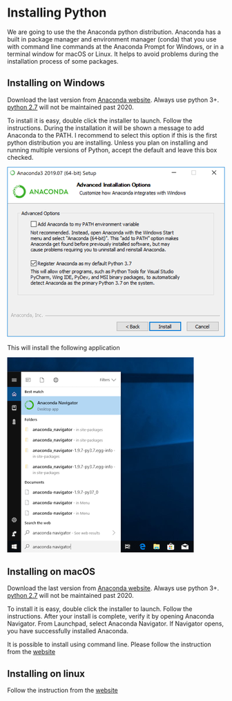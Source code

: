 # Installing Python

We are going to use the the Anaconda python distribution. Anaconda has a built in package manager and environment manager (conda) 
that you use with command line commands at the Anaconda Prompt for Windows, or in a terminal window for macOS or Linux.
It helps to avoid problems during the installation process of some packages. 

## Installing on Windows

Download the last version from [Anaconda website]( https://www.anaconda.com/distribution/#windows). Always use python 3+.
[python 2.7](https://pythonclock.org/) will not be maintained past 2020. 

To install it is easy, double click the installer to launch. Follow the instructions. During the installation it will be
shown a message to add Anaconda to the PATH. I recommend to select this option if this is the first python distribution
you are installing. Unless you plan on installing and running multiple versions of
Python, accept the default and leave this box checked.

![alt text](images/conda.png)

This will install the following application

![alt text](images/anaconda.png)

## Installing on macOS
 
Download the last version from [Anaconda website]( https://www.anaconda.com/downloads#macos). Always use python 3+.
[python 2.7](https://pythonclock.org/) will not be maintained past 2020. 

To install it is easy, double click the installer to launch. Follow the instructions. 
After your install is complete, verify it by opening Anaconda Navigator. From Launchpad, 
select Anaconda Navigator. If Navigator opens, you have successfully installed Anaconda. 


It is possible to install using command line. Please follow the instruction from the 
[website](https://docs.anaconda.com/anaconda/install/mac-os/)

## Installing on linux
Follow the instruction from the  [website](https://docs.anaconda.com/anaconda/install/linux/)